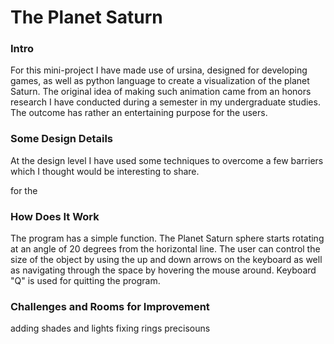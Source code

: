# The Planet Saturn


### Intro
For this mini-project I have made use of ursina, designed for developing games, as well as python language to create a visualization of the planet Saturn. The original idea of making such animation came from an honors research I have conducted during a semester in my undergraduate studies. The outcome has rather an entertaining purpose for the users.  


### Some Design Details
At the design level I have used some techniques to overcome a few barriers which I thought would be interesting to share.

for the 




### How Does It Work
The program has a simple function. The Planet Saturn sphere starts rotating at an angle of 20 degrees from the horizontal line. The user can control the size of the object by using the up and down arrows on the keyboard as well as navigating through the space by hovering the mouse around. Keyboard "Q" is used for quitting the program. 

### Challenges and Rooms for Improvement
adding shades and lights fixing rings precisouns 


